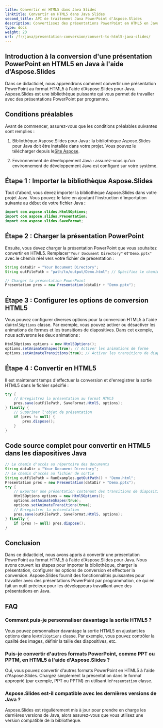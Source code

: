 ```yaml
---
title: Convertir en HTML5 dans Java Slides
linktitle: Convertir en HTML5 dans Java Slides
second_title: API de traitement Java PowerPoint d'Aspose.Slides
description: Convertissez des présentations PowerPoint en HTML5 en Java à l'aide d'Aspose.Slides. Apprenez à automatiser le processus de conversion avec des exemples de code étape par étape.
type: docs
weight: 23
url: /fr/java/presentation-conversion/convert-to-html5-java-slides/
---
```


## Introduction à la conversion d'une présentation PowerPoint en HTML5 en Java à l'aide d'Aspose.Slides

Dans ce didacticiel, nous apprendrons comment convertir une présentation PowerPoint au format HTML5 à l'aide d'Aspose.Slides pour Java. Aspose.Slides est une bibliothèque puissante qui vous permet de travailler avec des présentations PowerPoint par programme.

## Conditions préalables

Avant de commencer, assurez-vous que les conditions préalables suivantes sont remplies :

1.  Bibliothèque Aspose.Slides pour Java : la bibliothèque Aspose.Slides pour Java doit être installée dans votre projet. Vous pouvez le télécharger depuis le[Site Aspose](https://products.aspose.com/slides/java/).

2. Environnement de développement Java : assurez-vous qu'un environnement de développement Java est configuré sur votre système.

## Étape 1 : Importer la bibliothèque Aspose.Slides

Tout d'abord, vous devez importer la bibliothèque Aspose.Slides dans votre projet Java. Vous pouvez le faire en ajoutant l'instruction d'importation suivante au début de votre fichier Java :

```java
import com.aspose.slides.Html5Options;
import com.aspose.slides.Presentation;
import com.aspose.slides.SaveFormat;
```

## Étape 2 : Charger la présentation PowerPoint

 Ensuite, vous devez charger la présentation PowerPoint que vous souhaitez convertir en HTML5. Remplacer`"Your Document Directory"` et`"Demo.pptx"` avec le chemin réel vers votre fichier de présentation :

```java
String dataDir = "Your Document Directory";
String outFilePath = "path/to/output/Demo.html"; // Spécifiez le chemin où vous souhaitez enregistrer la sortie HTML5

// Charger la présentation PowerPoint
Presentation pres = new Presentation(dataDir + "Demo.pptx");
```

## Étape 3 : Configurer les options de conversion HTML5

Vous pouvez configurer diverses options pour la conversion HTML5 à l'aide du`Html5Options` classe. Par exemple, vous pouvez activer ou désactiver les animations de formes et les transitions de diapositives. Dans cet exemple, nous activerons les deux animations :

```java
Html5Options options = new Html5Options();
options.setAnimateShapes(true); // Activer les animations de forme
options.setAnimateTransitions(true); // Activer les transitions de diapositives
```

## Étape 4 : Convertir en HTML5

Il est maintenant temps d'effectuer la conversion et d'enregistrer la sortie HTML5 dans le fichier spécifié :

```java
try {
    // Enregistrez la présentation au format HTML5
    pres.save(outFilePath, SaveFormat.Html5, options);
} finally {
    // Supprimer l'objet de présentation
    if (pres != null) {
        pres.dispose();
    }
}
```

## Code source complet pour convertir en HTML5 dans les diapositives Java

```java
// Le chemin d'accès au répertoire des documents
String dataDir = "Your Document Directory";
// Le chemin d'accès au fichier de sortie
String outFilePath = RunExamples.getOutPath() + "Demo.html";
Presentation pres = new Presentation(dataDir + "Demo.pptx");
try {
	// Exporter une présentation contenant des transitions de diapositives, des animations et des animations de formes vers HTML5
	Html5Options options = new Html5Options();
	options.setAnimateShapes(true);
	options.setAnimateTransitions(true);
	// Enregistrer la présentation
	pres.save(outFilePath, SaveFormat.Html5, options);
} finally {
	if (pres != null) pres.dispose();
}
```

## Conclusion

Dans ce didacticiel, nous avons appris à convertir une présentation PowerPoint au format HTML5 à l'aide d'Aspose.Slides pour Java. Nous avons couvert les étapes pour importer la bibliothèque, charger la présentation, configurer les options de conversion et effectuer la conversion. Aspose.Slides fournit des fonctionnalités puissantes pour travailler avec des présentations PowerPoint par programmation, ce qui en fait un outil précieux pour les développeurs travaillant avec des présentations en Java.

## FAQ

### Comment puis-je personnaliser davantage la sortie HTML5 ?

 Vous pouvez personnaliser davantage la sortie HTML5 en ajustant les options dans le`Html5Options` classe. Par exemple, vous pouvez contrôler la qualité des images, définir la taille des diapositives, etc.

### Puis-je convertir d'autres formats PowerPoint, comme PPT ou PPTM, en HTML5 à l'aide d'Aspose.Slides ?

 Oui, vous pouvez convertir d'autres formats PowerPoint en HTML5 à l'aide d'Aspose.Slides. Chargez simplement la présentation dans le format approprié (par exemple, PPT ou PPTM) en utilisant le`Presentation` classe.

### Aspose.Slides est-il compatible avec les dernières versions de Java ?

Aspose.Slides est régulièrement mis à jour pour prendre en charge les dernières versions de Java, alors assurez-vous que vous utilisez une version compatible de la bibliothèque.